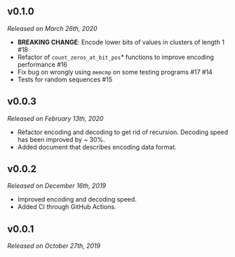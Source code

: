v0.1.0
------
*Released on March 26th, 2020*
* **BREAKING CHANGE**: Encode lower bits of values in clusters of length 1 #18
* Refactor of `count_zeros_at_bit_pos`* functions to improve encoding performance #16
* Fix bug on wrongly using `memcmp` on some testing programs #17 #14
* Tests for random sequences #15

v0.0.3
------
*Released on February 13th, 2020*
* Refactor encoding and decoding to get rid of recursion. Decoding speed has been improved by ~ 30%.
* Added document that describes encoding data format.

v0.0.2
------
*Released on December 16th, 2019*
* Improved encoding and decoding speed.
* Added CI through GitHub Actions.

v0.0.1
------
*Released on October 27th, 2019*

